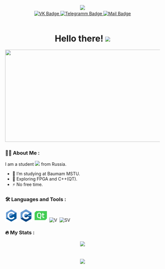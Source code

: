 <div id="header" align="center">
  
  <img src="https://media.giphy.com/media/rHR8qP1mC5V3G/giphy.gif" width="200"/>
  
  <div id="badges">
  <a href="https://vk.com/soulcatcherpussy">
    <img src="https://img.shields.io/badge/VK-blue?style=for-the-badge&logo=vk&logoColor=white" alt="VK Badge"/>
  </a>
  <a href="https://t.me/xydartcer">
    <img src="https://img.shields.io/badge/Telegram-blue?style=for-the-badge&logo=telegram&logoColor=white" alt="Telegramm Badge"/>
  </a>
  <a href="mailto:xyarce@mail.ru">
    <img src="https://img.shields.io/badge/Mail.ru-blue?style=for-the-badge&logo=gmail&logoColor=white" alt="Mail Badge"/>
  </a>
  </div>
  
  <img src="https://komarev.com/ghpvc/?username=QArchy&style=flat-square&color=blue" alt=""/>
  
  <h1>
  Hello there!
  <img src="https://media.giphy.com/media/hvRJCLFzcasrR4ia7z/giphy.gif" width="30px"/>
  </h1>
  
  <div align="center">
  <img src="https://media.giphy.com/media/13HgwGsXF0aiGY/giphy.gif" width="600" height="300"/>
  </div>
  
</div>

  ### :man_technologist: About Me :
  I am a student <img src="https://media.giphy.com/media/WUlplcMpOCEmTGBtBW/giphy.gif" width="30"> from Russia.
- :telescope: I’m studying at Baumam MSTU.
- :seedling: Exploring FPGA and C++(QT).
- :zap: No free time.

### :hammer_and_wrench: Languages and Tools :
<div>
  <img src="https://github.com/devicons/devicon/blob/master/icons/c/c-original.svg" title="C" alt="C" width="40" height="40"/>&nbsp;
  <img src="https://github.com/devicons/devicon/blob/master/icons/cplusplus/cplusplus-original.svg" title="C++" alt="C++" width="40" height="40"/>&nbsp;
  <img src="https://github.com/devicons/devicon/blob/master/icons/qt/qt-original.svg" title="Qt" alt="Qt" width="40" height="40"/>&nbsp;
  <img src="https://encrypted-tbn0.gstatic.com/images?q=tbn:ANd9GcTmjT52SU4JLA261AF3W38dWHiNt70NHiKOmA&s" title="Verilog" alt="V" width="40" height="40"/>&nbsp;
  <img src="https://encrypted-tbn0.gstatic.com/images?q=tbn:ANd9GcSv6eHG7I5VjL2uhnqJMys6PvwhGRw0hy7GYg&s" title="SystemVerilog" alt="SV" width="80" height="40"/>&nbsp;
  
</div>

### :fire: My Stats :
<div id="stats_1" align="center">
  <img align="center" src="https://github-readme-stats.vercel.app/api?username=QArchy&show_icons=true&theme=radical" />
</div>

#

<div id="stats_2" align="center">
  <img align="center" src="https://github-readme-stats.vercel.app/api/top-langs/?username=QArchy" />
</div>

